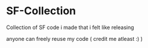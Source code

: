 # SF-Collection

Collection of SF code i made that i felt like releasing

anyone can freely reuse my code  ( credit me atleast :) )
